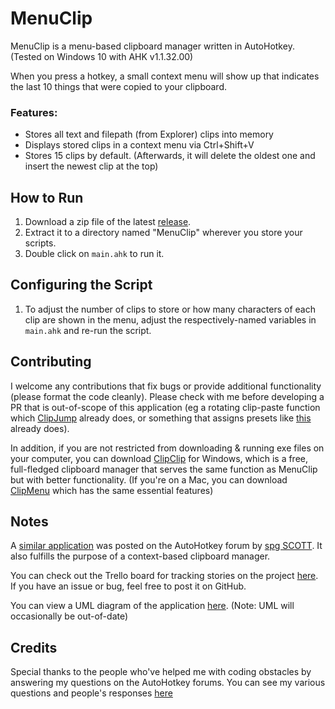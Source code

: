 # MenuClip
MenuClip is a menu-based clipboard manager written in AutoHotkey. (Tested on Windows 10 with AHK v1.1.32.00)

When you press a hotkey, a small context menu will show up that indicates the last 10 things that were copied to your clipboard. 

### Features:
- Stores all text and filepath (from Explorer) clips into memory
- Displays stored clips in a context menu via Ctrl+Shift+V
- Stores 15 clips by default. (Afterwards, it will delete the oldest one and insert the newest clip at the top)

## How to Run

1. Download a zip file of the latest [release](https://github.com/takanuva15/MenuClip/releases).
1. Extract it to a directory named "MenuClip" wherever you store your scripts.
1. Double click on `main.ahk` to run it.

## Configuring the Script

1. To adjust the number of clips to store or how many characters of each clip are shown in the menu, adjust the respectively-named variables in `main.ahk` and re-run the script.

## Contributing
I welcome any contributions that fix bugs or provide additional functionality (please format the code cleanly). Please check with me before developing a PR that is out-of-scope of this application (eg a rotating clip-paste function which [ClipJump](https://github.com/aviaryan/Clipjump) already does, or something that assigns presets like [this](https://www.autohotkey.com/boards/viewtopic.php?t=65004) already does). 

In addition, if you are not restricted from downloading & running exe files on your computer, you can download [ClipClip](https://clipclip.com/) for Windows, which is a free, full-fledged clipboard manager that serves the same function as MenuClip but with better functionality. (If you're on a Mac, you can download [ClipMenu](http://www.clipmenu.com/) which has the same essential features)

## Notes
A [similar application](https://autohotkey.com/board/topic/69834-probably-yet-another-clipboard-manager/) was posted on the AutoHotkey forum by [spg SCOTT](https://www.autohotkey.com/boards/memberlist.php?mode=viewprofile&u=66846). It also fulfills the purpose of a context-based clipboard manager. 

You can check out the Trello board for tracking stories on the project [here](https://trello.com/b/wD95pQRR/menuclip-kanban-board). If you have an issue or bug, feel free to post it on GitHub.

You can view a UML diagram of the application [here](https://www.lucidchart.com/documents/view/8b32b807-f1e5-4cb6-afa5-1380075d861b). (Note: UML will occasionally be out-of-date)

## Credits
Special thanks to the people who've helped me with coding obstacles by answering my questions on the AutoHotkey forums. You can see my various questions and people's responses [here](https://www.autohotkey.com/boards/search.php?author_id=117081&sr=posts)